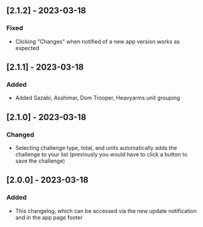 ## [2.1.2] - 2023-03-18

### Fixed

- Clicking "Changes" when notified of a new app version works as expected

## [2.1.1] - 2023-03-18

### Added

- Added Sazabi, Asshimar, Dom Trooper, Heavyarms unit grouping

## [2.1.0] - 2023-03-18

### Changed

- Selecting challenge type, total, and units automatically adds the challenge to your list (previously you would have to click a button to save the challenge)

## [2.0.0] - 2023-03-18

### Added

- This changelog, which can be accessed via the new update notification and in the app page footer